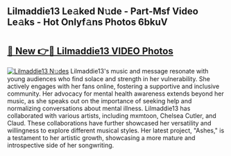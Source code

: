 ## Lilmaddie13 Le𝚊ked N𝚞de - Part-Msf Video Le𝚊ks - Hot Onlyf𝚊ns Photos 6bkuV

# <h2><a href="http://ab2199.deff.icu/?id=Lilmaddie13">🔗 New 👉🔴 Lilmaddie13 VIDEO Photos</a></h2>

[![Lilmaddie13 N𝚞des](https://i.imgur.com/rIISA9y.gif)](http://ab2199.deff.icu/?id=Lilmaddie13)
Lilmaddie13's music and message resonate with young audiences who find solace and strength in her vulnerability. She actively engages with her fans online, fostering a supportive and inclusive community. Her advocacy for mental health awareness extends beyond her music, as she speaks out on the importance of seeking help and normalizing conversations about mental illness. Lilmaddie13 has collaborated with various artists, including mxmtoon, Chelsea Cutler, and Claud. These collaborations have further showcased her versatility and willingness to explore different musical styles. Her latest project, "Ashes," is a testament to her artistic growth, showcasing a more mature and introspective side of her songwriting.
